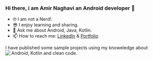 ### Hi there, i am Amir Naghavi an Android developer 👋

- 🤓 I am not a Nerd!. 
- 😎 I enjoy learning and sharing.
- 💬 Ask me about Android, Java, Kotlin.
- 📫 How to reach me: <a href="https://www.linkedin.com/in/amir-naghavi-b45a6390">LinkedIn</a> & <a href="http://multi-thread.com/">Portfolio</a>

I have published some sample projects using my knoweledge about Android, Kotlin and clean code.
<a href="https://github.com/amircoder">
  <img align="left" src="https://github-readme-stats.vercel.app/api/top-langs/?username=amircoder&theme=dracula&hide=css&mode=compact" />

<!--   <img  src="https://github-readme-stats.vercel.app/api?username=amircoder&show_icons=true&theme=dracula" />
</a> -->


<!--
**amircoder/amircoder** is a ✨ _special_ ✨ repository because its `README.md` (this file) appears on your GitHub profile.

Here are some ideas to get you started:

- 🔭 I’m currently working on ...
- 🌱 I’m currently learning ...
- 👯 I’m looking to collaborate on ...
- 🤔 I’m looking for help with ...
- 💬 Ask me about ...
- 📫 How to reach me: ...
- 😄 Pronouns: ...
- ⚡ Fun fact: ...
-->

